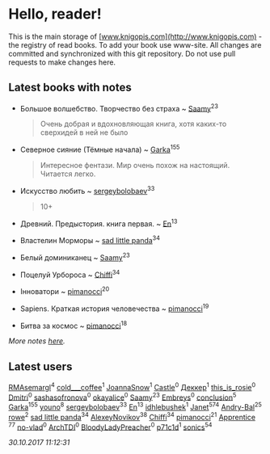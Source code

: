 # Hello, reader!
This is the main storage of [www.knigopis.com](http://www.knigopis.com) - the registry of read books.
To add your book use www-site. All changes are committed and synchronized with this git repository.
Do not use pull requests to make changes here.


## Latest books with notes
* Большое волшебство. Творчество без страха ~ [Saamy](users/115/115226508-vkontakte)<sup>23</sup>
    > Очень добрая и вдохновляющая книга, хотя каких-то сверхидей в ней не было

* Северное сияние (Тёмные начала) ~ [Garka](users/115/115753719718250012620-google)<sup>155</sup>
    > Интересное фентази. Мир очень похож на настоящий. Читается легко.

* Искусство любить ~ [sergeybolobaev](users/379/37918255-vkontakte)<sup>33</sup>
    > 10+

* Древний. Предыстория. книга первая. ~ [En](users/333/333646551-vkontakte)<sup>13</sup>

* Властелин Морморы ~ [sad little panda](users/188/1882525281990290-facebook)<sup>34</sup>

* Белый доминиканец ~ [Saamy](users/115/115226508-vkontakte)<sup>23</sup>

* Поцелуй Урбороса ~ [Chiffi](users/105/105831994080785626680-google)<sup>34</sup>

* Інноватори ~ [pimanocci](users/117/117124011531379579265-google)<sup>20</sup>

* Sapiens. Краткая история человечества ~ [pimanocci](users/117/117124011531379579265-google)<sup>19</sup>

* Битва за космос ~ [pimanocci](users/117/117124011531379579265-google)<sup>18</sup>


_More notes [here](latest_books_with_notes.md)._


## Latest users
[RMAsemargl](users/117/117414656376251989959-google)<sup>4</sup> 
[cold___coffee](users/133/133246162-vkontakte)<sup>1</sup> 
[JoannaSnow](users/700/700734347037442048-twitter)<sup>1</sup> 
[Castle](users/470/4702922780965857287-mailru)<sup>0</sup> 
[Деккер](users/726/726970827489875-facebook)<sup>1</sup> 
[this_is_rosie](users/349/34950345-vkontakte)<sup>0</sup> 
[Dmitri](users/116/116430475654644004490-google)<sup>0</sup> 
[sashasofronova](users/445/445680033-vkontakte)<sup>0</sup> 
[okayalice](users/874/8746270-vkontakte)<sup>0</sup> 
[Saamy](users/115/115226508-vkontakte)<sup>23</sup> 
[Embreys](users/435/435613843-vkontakte)<sup>0</sup> 
[conclusion](users/367/367948211-vkontakte)<sup>5</sup> 
[Garka](users/115/115753719718250012620-google)<sup>155</sup> 
[youno](users/302/302928912-vkontakte)<sup>8</sup> 
[sergeybolobaev](users/379/37918255-vkontakte)<sup>33</sup> 
[En](users/333/333646551-vkontakte)<sup>13</sup> 
[idhlebushek](users/139/139578422-vkontakte)<sup>1</sup> 
[Janet](users/108/108113656204404967440-google)<sup>574</sup> 
[Andry-Bal](users/109/109232883876697421544-google)<sup>25</sup> 
[rowe](users/110/110678352866444093698-google)<sup>2</sup> 
[sad little panda](users/188/1882525281990290-facebook)<sup>34</sup> 
[AlexeyNovikov](users/170/170278332-vkontakte)<sup>38</sup> 
[Chiffi](users/105/105831994080785626680-google)<sup>34</sup> 
[pimanocci](users/117/117124011531379579265-google)<sup>21</sup> 
[Apprentice ](users/528/52821952-vkontakte)<sup>77</sup> 
[no-vlad](users/270/27044777-yandex)<sup>0</sup> 
[ArchTDI](users/114/114130076326527433894-google)<sup>0</sup> 
[BloodyLadyPreacher](users/115/115232793911015685284-google)<sup>0</sup> 
[p71c1d](users/118/118385935-vkontakte)<sup>1</sup> 
[sonics](users/588/5880221-vkontakte)<sup>54</sup> 


_30.10.2017 11:12:31_
